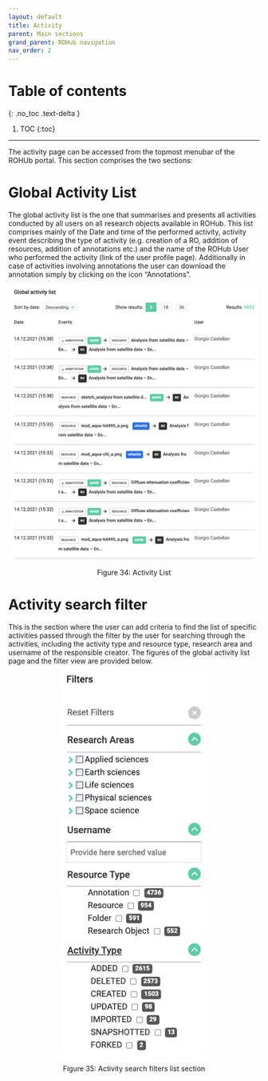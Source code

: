 ```yaml
---
layout: default
title: Activity
parent: Main sections
grand_parent: ROHub navigation
nav_order: 2
---
```


# Table of contents
{: .no_toc .text-delta }

1. TOC
{:toc}

---

The activity page  can be accessed from the topmost menubar of the ROHUb portal. This section comprises the two sections:
# Global Activity List
The global activity list is the one that summarises and presents all activities conducted by all users on all research objects available in ROHub. This list comprises mainly of the Date and time of the performed activity, activity event describing the type of activity (e.g. creation of a RO, addition of resources, addition of annotations etc.) and the name of the ROHub User who performed the activity (link of the user profile page). Additionally in case of activities involving annotations the user can download the annotation simply by clicking on the icon “Annotations”.

<p align="center"> <img src="images/image37.png" width="700"> </p>
<div align="center"> Figure 34: Activity List </div>

# Activity search filter
This is the section where the user can add criteria to find the list of specific activities passed through the filter by the user for searching through the activities, including the activity type and resource type, research area and username of the responsible creator.
The figures of the global activity list page and the filter view are provided below.


<p align="center"> <img src="images/image34.png" width="300"> </p>
<div align="center"> Figure 35: Activity search filters list section </div>
